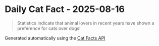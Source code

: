 # Daily Cat Fact - 2025-08-16

> Statistics indicate that animal lovers in recent years have shown a preference for cats over dogs!

Generated automatically using the [Cat Facts API](https://catfact.ninja)
